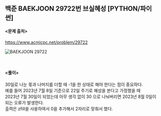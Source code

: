 ## 백준 BAEKJOON 29722번 브실혜성 [PYTHON/파이썬]

#### <문제 출처><br>
https://www.acmicpc.net/problem/29722

![BAEKJOON 29722](https://blog.kakaocdn.net/dn/bP1EUY/btsv0op4EQq/4iNnkbdjVDjNkWVConpsIk/img.png)

<br>

#### <풀이><br>

30일로 나눈 몫과 나머지를 더할 때 -1을 한 상태로 해야 한다는 점이 중요하다.  
예를 들어 2023년 7월 8일 기준으로 22일 주기로 혜성을 본다고 가정했을 때  
2023년 7월 30일이 되었는데 아무 생각 없이 30 으로 나눠버리면 2023년 8월 0일이 되는 오류가 발생한다.  
출력은 zfill을 사용하여서 0을 추가해서 2자리로 맞춰서 했다.  